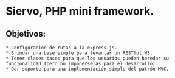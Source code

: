 # Siervo, PHP mini framework.

## Objetivos:

	* Configuración de rutas a la express.js.
	* Brindar una base simple para levantar un RESTful WS.
	* Tener clases bases para que los usuarios puedan heredar su 
	funcionalidad (pero no imponerselas para el desarrollo).	
	* Dar soporte para una implementación simple del patrón MVC.
